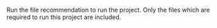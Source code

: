 
Run the file recommendation to run the project.
Only the files which are required to run this project are included. 
